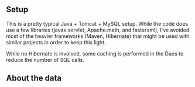 <h2>Setup</h2>
This is a pretty typical Java + Tomcat + MySQL setup. While the code does use a few libraries (javax.servlet, Apache.math, and fasterxml), I've avoided most of the heavier frameworks (Maven, Hibernate) that might be used with similar projects in order to keep this light. <p>
While no Hibernate is involved, some caching is performed in the Daos to reduce the number of SQL calls. 
<h2>About the data</h2>

